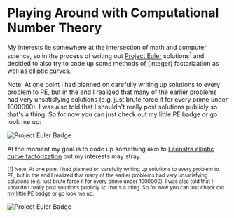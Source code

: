 # Playing Around with Computational Number Theory
My interests lie somewhere at the intersection of math and computer science, so in the process of writing out [Project Euler](https://projecteuler.net) solutions<sup>1</sup> and decided to also try to code up some methods of (integer) factorization as well as elliptic curves.

Note: At one point I had planned on carefully writing up solutions to every problem to PE, but in the end I realized that many of the earlier problems had very unsatisfying solutions (e.g. just brute force it for every prime under 1000000). I was also told that I shouldn't really post solutions publicly so that's a thing. So for now you can just check out my little PE badge or go look me up:

![Project Euler Badge](https://projecteuler.net/profile/ncourts.png)

At the moment my goal is to code up something akin to [Leenstra elliptic curve factorization](https://en.wikipedia.org/wiki/Lenstra_elliptic-curve_factorization) but my interests may stray.

<sub>[1] Note: At one point I had planned on carefully writing up solutions to every problem to PE, but in the end I realized that many of the earlier problems had very unsatisfying solutions (e.g. just brute force it for every prime under 1000000). I was also told that I shouldn't really post solutions publicly so that's a thing. So for now you can just check out my little PE badge or go look me up:

![Project Euler Badge](https://projecteuler.net/profile/ncourts.png)
 </sub>
